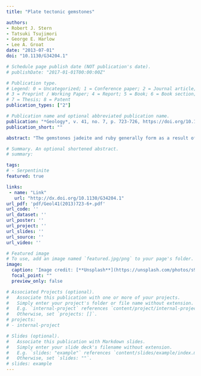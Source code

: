 ```yaml
---
title: "Plate tectonic gemstones"

authors:
- Robert J. Stern
- Tatsuki Tsujimori
- George E. Harlow
- Lee A. Groat
date: "2013-07-01"
doi: "10.1130/G34204.1"

# Schedule page publish date (NOT publication's date).
# publishDate: "2017-01-01T00:00:00Z"

# Publication type.
# Legend: 0 = Uncategorized; 1 = Conference paper; 2 = Journal article;
# 3 = Preprint / Working Paper; 4 = Report; 5 = Book; 6 = Book section;
# 7 = Thesis; 8 = Patent
publication_types: ["2"]

# Publication name and optional abbreviated publication name.
publication: "*Geology*, v. 41, no. 7, p. 723-726, https://doi.org/10.1130/G34204.1"
publication_short: ""

abstract: "The gemstones jadeite and ruby generally form as a result of the plate tectonic processes subduction and collision. Jade made of jadeite (jadeitite) forms when supercritical fluids released from subducting oceanic crust condense in the overlying mantle wedge, 20–120 km deep in the Earth. Jadeitite deposits thus mark the location of exhumed fossil subduction zones. Ruby, the red gem variety of corundum, forms during amphibolite- and granulite-facies metamorphism or melting of mixed Al-rich and Si-poor protoliths, 10–40 km deep in the crust. Suitable conditions generally exist where passive-margin carbonates and shales are involved in continental collision. Most ruby deposits formed during Ediacaran-Cambrian (ca. 550 Ma) collisions that produced the East African–Antarctic orogen and the supercontinent Gondwana, or during Cenozoic collisions in south Asia. Ruby is thus a robust indicator of continental collision. As a result of these diagnostic properties, we propose the term “plate tectonic gemstones” (PTGs) for jadeitite and ruby. The PTGs are a new type of petrotectonic indicator that are mostly found in Neoproterozoic and younger rocks. The PTGs as petrotectonic indicators that form deep in the Earth have the added advantage that their record is unlikely to be obliterated by erosion, although the possibility of destruction via retrogression needs to be further assessed. Recognition of the PTGs links modern concepts of plate tectonics to economic gemstone deposits and ancient concepts of beauty, and may aid in exploration for new deposits."

# Summary. An optional shortened abstract.
# summary: 

tags: 
# - Serpentinite
featured: true

links:
 - name: "Link"
   url: "http://dx.doi.org/10.1130/G34204.1"
url_pdf: 'pdf/Geol41(2013)723-6+.pdf'
url_code: ''
url_dataset: ''
url_poster: ''
url_project: ''
url_slides: ''
url_source: ''
url_video: ''

# Featured image
# To use, add an image named `featured.jpg/png` to your page's folder. 
image: 
  caption: 'Image credit: [**Unsplash**](https://unsplash.com/photos/s9CC2SKySJM)'
  focal_point: ""
  preview_only: false

# Associated Projects (optional).
#   Associate this publication with one or more of your projects.
#   Simply enter your project's folder or file name without extension.
#   E.g. `internal-project` references `content/project/internal-project/index.md`.
#   Otherwise, set `projects: []`.
# projects:
# - internal-project

# Slides (optional).
#   Associate this publication with Markdown slides.
#   Simply enter your slide deck's filename without extension.
#   E.g. `slides: "example"` references `content/slides/example/index.md`.
#   Otherwise, set `slides: ""`.
# slides: example
---
```

